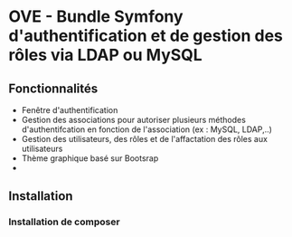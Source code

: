 OVE - Bundle Symfony d'authentification et de gestion des rôles via LDAP ou MySQL
=========================


## Fonctionnalités

* Fenêtre d'authentification
* Gestion des associations pour autoriser plusieurs méthodes d'authentifcation en fonction de l'association (ex : MySQL, LDAP,..)
* Gestion des utilisateurs, des rôles et de l'affactation des rôles aux utilisateurs
* Thème graphique basé sur Bootsrap
* 

## Installation

### Installation de composer
